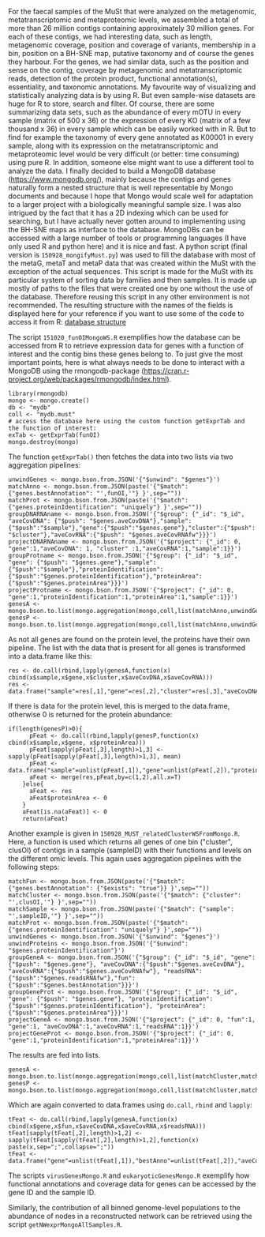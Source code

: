 For the faecal samples of the MuSt that were analyzed on the metagenomic, metatranscriptomic and metaproteomic levels, we assembled a total of more than 26 million contigs containing approximately 30 million genes. For each of these contigs, we had interesting data, such as length, metagenomic coverage, position and coverage of variants, membership in a bin, position on a BH-SNE map, putative taxonomy and of course the genes they harbour. For the genes, we had similar data, such as the position and sense on the contig, coverage by metagenomic and metatranscriptomic reads, detection of the protein product, functional annotation(s), essentiality, and taxonomic annotations. 
My favourite way of visualizing and statistically analyzing data is by using R. But even sample-wise datasets are huge for R to store, search and filter. Of course, there are some summarizing data sets, such as the abundance of every mOTU in every sample (matrix of 500 x 36) or the expression of every KO (matrix of a few thousand x 36) in every sample which can be easily worked with in R. But to find for example the taxonomy of every gene annotated as K00001 in every sample, along with its expression on the metatranscriptomic and metaproteomic level would be very difficult (or better: time consuming) using pure R. In addition, someone else might want to use a different tool to analyze the data.
I finally decided to build a MongoDB database (https://www.mongodb.org/), mainly because the contigs and genes naturally form a nested structure that is well representable by Mongo documents and because I hope that Mongo would scale well for adaptation to a larger project with a biologically meaningful sample size. I was also intrigued by the fact that it has a 2D indexing which can be used for searching, but I have actually never gotten around to implementing using the BH-SNE maps as interface to the database. MongoDBs can be accessed with a large number of tools or programming languages (I have only used R and python here) and it is nice and fast.
A python script (final version is `150928_mongifyMust.py`) was used to fill the database with most of the metaG, metaT and metaP data that was created within the MuSt with the exception of the actual sequences. This script is made for the MuSt with its particular system of sorting data by families and then samples. It is made up mostly of paths to the files that were created one by one without the use of the database. Therefore reusing this script in any other environment is not recommended. The resulting structure with the names of the fields is displayed here for your reference if you want to use some of the code to access it from R:
[database structure](http://git-r3lab.uni.lu/anna.buschart/MuStMultiomics/blob/master/figS11_DB.png)

The script `151020_funOIMongoWS.R` exemplifies how the database can be accessed from R to retrieve expression data for genes with a function of interest and the contig bins these genes belong to. To just give the most important points, here is what always needs to be done to interact with a MongoDB using the rmongodb-package (https://cran.r-project.org/web/packages/rmongodb/index.html).

```
library(rmongodb)
mongo <- mongo.create()
db <- "mydb" 
coll <- "mydb.must" 
# access the database here using the custom function getExprTab and the function of interest:
exTab <- getExprTab(funOI)
mongo.destroy(mongo)
```

The function `getExprTab()` then fetches the data into two lists via two aggregation pipelines:

```
unwindGenes <- mongo.bson.from.JSON('{"$unwind": "$genes"}')
matchAnno <- mongo.bson.from.JSON(paste('{"$match": {"genes.bestAnnotation": "',funOI,'"} }',sep=""))
matchProt <- mongo.bson.from.JSON(paste('{"$match": {"genes.proteinIdentification": "uniquely"} }',sep=""))
groupDNARNAname <- mongo.bson.from.JSON('{"$group": {"_id": "$_id", "aveCovDNA": {"$push": "$genes.aveCovDNA"},"sample":{"$push":"$sample"},"gene":{"$push":"$genes.gene"},"cluster":{"$push": "$cluster"},"aveCovRNA":{"$push": "$genes.aveCovRNAfw"}}}')
projectDNARNAname <- mongo.bson.from.JSON('{"$project": {"_id": 0, "gene":1,"aveCovDNA": 1, "cluster" :1,"aveCovRNA":1,"sample":1}}')
groupProtname <- mongo.bson.from.JSON('{"$group": {"_id": "$_id", "gene": {"$push": "$genes.gene"},"sample":{"$push":"$sample"},"proteinIdentification":{"$push":"$genes.proteinIdentification"},"proteinArea":{"$push":"$genes.proteinArea"}}}') 
projectProtname <- mongo.bson.from.JSON('{"$project": {"_id": 0, "gene":1,"proteinIdentification":1,"proteinArea":1,"sample":1}}')
genesA <- mongo.bson.to.list(mongo.aggregation(mongo,coll,list(matchAnno,unwindGenes,matchAnno,groupDNARNAname,projectDNARNAname)))$result
genesP <- mongo.bson.to.list(mongo.aggregation(mongo,coll,list(matchAnno,unwindGenes,matchAnno,matchProt,groupProtname,projectProtname)))$result
```
As not all genes are found on the protein level, the proteins have their own pipeline.
The list with the data that is present for all genes is transformed into a data.frame like this:

```
res <- do.call(rbind,lapply(genesA,function(x) cbind(x$sample,x$gene,x$cluster,x$aveCovDNA,x$aveCovRNA)))
res <- data.frame("sample"=res[,1],"gene"=res[,2],"cluster"=res[,3],"aveCovDNA"=as.numeric(res[,4]),"aveCovRNA"=as.numeric(res[,5]),stringsAsFactors=F)
```
If there is data for the protein level, this is merged to the data.frame, otherwise 0 is returned for the protein abundance:

```
if(length(genesP)>0){
      pFeat <- do.call(rbind,lapply(genesP,function(x) cbind(x$sample,x$gene, x$proteinArea)))
      pFeat[sapply(pFeat[,3],length)>1,3] <- sapply(pFeat[sapply(pFeat[,3],length)>1,3], mean)
      pFeat <- data.frame("sample"=unlist(pFeat[,1]),"gene"=unlist(pFeat[,2]),"proteinArea"=as.numeric(unlist(pFeat[,3])),stringsAsFactors=F)
      aFeat <- merge(res,pFeat,by=c(1,2),all.x=T)
    }else{
      aFeat <- res
      aFeat$proteinArea <- 0
    }
    aFeat[is.na(aFeat)] <- 0
    return(aFeat)
```

Another example is given in `150928_MUST_relatedClusterWSFromMongo.R`. Here, a function is used which returns all genes of one bin ("cluster", clusOI) of contigs in a sample (sampleID) with their functions and levels on the different omic levels. This again uses aggregation pipelines with the following steps:

```
matchFun <- mongo.bson.from.JSON(paste('{"$match": {"genes.bestAnnotation": {"$exists": "true"}} }',sep=""))
matchCluster <- mongo.bson.from.JSON(paste('{"$match": {"cluster": "',clusOI,'"} }',sep=""))
matchSample <- mongo.bson.from.JSON(paste('{"$match": {"sample": "',sampleID,'"} }',sep=""))
matchProt <- mongo.bson.from.JSON(paste('{"$match": {"genes.proteinIdentification": "uniquely"} }',sep=""))
unwindGenes <- mongo.bson.from.JSON('{"$unwind": "$genes"}')
unwindProteins <- mongo.bson.from.JSON('{"$unwind": "$genes.proteinIdentification"}')
groupGeneA <- mongo.bson.from.JSON('{"$group": {"_id": "$_id", "gene": {"$push": "$genes.gene"}, "aveCovDNA":{"$push":"$genes.aveCovDNA"}, "aveCovRNA":{"$push":"$genes.aveCovRNAfw"}, "readsRNA":{"$push":"$genes.readsRNAfw"},"fun":{"$push":"$genes.bestAnnotation"}}}')
groupGeneProt <- mongo.bson.from.JSON('{"$group": {"_id": "$_id", "gene": {"$push": "$genes.gene"}, "proteinIdentification":{"$push":"$genes.proteinIdentification"}, "proteinArea":{"$push":"$genes.proteinArea"}}}')  
projectGeneA <- mongo.bson.from.JSON('{"$project": {"_id": 0, "fun":1, "gene":1, "aveCovDNA":1,"aveCovRNA":1,"readsRNA":1}}')
projectGeneProt <- mongo.bson.from.JSON('{"$project": {"_id": 0, "gene":1,"proteinIdentification":1,"proteinArea":1}}')
```
The results are fed into lists.

```
genesA <- mongo.bson.to.list(mongo.aggregation(mongo,coll,list(matchCluster,matchSample,unwindGenes,matchFun,groupGeneA,projectGeneA)))$result
genesP <- mongo.bson.to.list(mongo.aggregation(mongo,coll,list(matchCluster,matchSample,unwindGenes,matchFun,matchProt,groupGeneProt,projectGeneProt)))$result
```
Which are again converted to data.frames using `do.call`, `rbind` and `lapply`:

```
tFeat <- do.call(rbind,lapply(genesA,function(x) cbind(x$gene,x$fun,x$aveCovDNA,x$aveCovRNA,x$readsRNA)))
tFeat[sapply(tFeat[,2],length)>1,2] <- sapply(tFeat[sapply(tFeat[,2],length)>1,2],function(x) paste(x,sep=";",collapse=";"))
tFeat <- data.frame("gene"=unlist(tFeat[,1]),"bestAnno"=unlist(tFeat[,2]),"aveCovDNA"=as.numeric(unlist(tFeat[,3])),"aveCovRNA"=as.numeric(unlist(tFeat[,4])),"readsRNA"=as.numeric(unlist(tFeat[,5])),stringsAsFactors=F)
```

The scripts `virusGenesMongo.R` and `eukaryoticGenesMongo.R` exemplify how functional annotations and coverage data for genes can be accessed by the gene ID and the sample ID.

Similarly, the contribution of all binned genome-level populations to the abundance of nodes in a reconstructed network can be retrieved using the script `getNWexprMongoAllSamples.R`.



